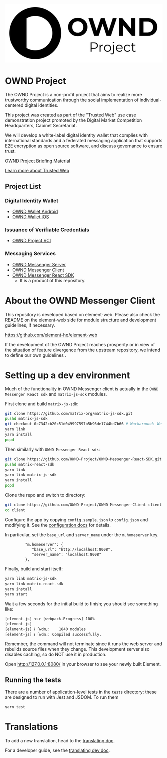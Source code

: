 ![OWND Project Logo](https://raw.githubusercontent.com/OWND-Project/.github/main/media/ownd-project-logo.png)

# OWND Project

The OWND Project is a non-profit project that aims to realize more trustworthy communication through the social implementation of individual-centered digital identities.

This project was created as part of the "Trusted Web" use case demonstration project promoted by the Digital Market Competition Headquarters, Cabinet Secretariat.

We will develop a white-label digital identity wallet that complies with international standards and a federated messaging application that supports E2E encryption as open source software, and discuss governance to ensure trust.

[OWND Project Briefing Material](https://github.com/OWND-Project/.github/blob/main/profile/ownd-project.pdf)

[Learn more about Trusted Web](https://trustedweb.go.jp/)

## Project List

### Digital Identity Wallet
- [OWND Wallet Android](https://github.com/OWND-Project/OWND-Wallet-Android)
- [OWND Wallet iOS](https://github.com/OWND-Project/OWND-Wallet-iOS)

### Issuance of Verifiable Credentials
- [OWND Project VCI](https://github.com/OWND-Project/OWND-Project-VCI)

### Messaging Services
- [OWND Messenger Server](https://github.com/OWND-Project/OWND-Messenger-Server)
- [OWND Messenger Client](https://github.com/OWND-Project/OWND-Messenger-Client)
- [OWND Messenger React SDK](https://github.com/OWND-Project/OWND-Messenger-React-SDK)
    - It is a product of this repository.


# About the OWND Messenger Client

This repository is developed based on element-web. Please also check the README on the element-web side for module structure and development guidelines, if necessary.

https://github.com/element-hq/element-web

If the development of the OWND Project reaches prosperity or in view of the situation of feature divergence from the upstream repository, we intend to define our own guidelines .

# Setting up a dev environment

Much of the functionality in OWND Messenger client is actually in the `OWND Messenger React sdk` and
`matrix-js-sdk` modules.

First clone and build `matrix-js-sdk`:

```bash
git clone https://github.com/matrix-org/matrix-js-sdk.git
pushd matrix-js-sdk
git checkout 0c7342cb20c51d049997597b5b96de1744bd7b66 # Workaround: We have not yet confirmed support for codes newer than this version.
yarn link
yarn install
popd
```

Then similarly with `OWND Messenger React sdk`:

```bash
git clone https://github.com/OWND-Project/OWND-Messenger-React-SDK.git matrix-react-sdk
pushd matrix-react-sdk
yarn link
yarn link matrix-js-sdk
yarn install
popd
```

Clone the repo and switch to directory:

```bash
git clone https://github.com/OWND-Project/OWND-Messenger-Client client
cd client
```

Configure the app by copying `config.sample.json` to `config.json` and
modifying it. See the [configuration docs](docs/config.md) for details.

In particular, set the `base_url` and `server_name` under the `m.homeserver` key.

```
         "m.homeserver": {
            "base_url": "http://localhost:8008",
            "server_name": "localhost:8008"
         },
```

Finally, build and start itself:

```bash
yarn link matrix-js-sdk
yarn link matrix-react-sdk
yarn install
yarn start
```

Wait a few seconds for the initial build to finish; you should see something like:

```
[element-js] <s> [webpack.Progress] 100%
[element-js]
[element-js] ℹ ｢wdm｣:    1840 modules
[element-js] ℹ ｢wdm｣: Compiled successfully.
```

Remember, the command will not terminate since it runs the web server
and rebuilds source files when they change. This development server also
disables caching, so do NOT use it in production.

Open <http://127.0.0.1:8080/> in your browser to see your newly built Element.

## Running the tests

There are a number of application-level tests in the `tests` directory; these
are designed to run with Jest and JSDOM. To run them

```
yarn test
```

# Translations

To add a new translation, head to the [translating doc](docs/translating.md).

For a developer guide, see the [translating dev doc](docs/translating-dev.md).

